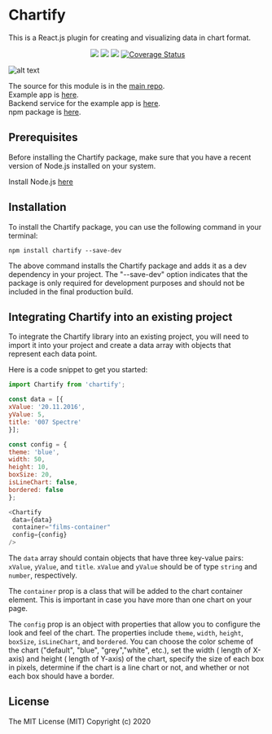 # Chartify

This is a React.js plugin for creating and visualizing data in chart format. 

<p align='center'>
	<a href='https://www.npmjs.com/package/chartify'><img src="https://img.shields.io/npm/v/chartify.svg?style=flat-square" alt=""></a>
	<a href='https://www.npmjs.com/package/chartify'><img src='https://img.shields.io/npm/dm/chartify.svg?style=flat-square' /></a>
	<a href='https://www.npmjs.com/package/chartify'><img src='https://img.shields.io/npm/dt/chartify.svg?style=flat-square' /></a>
	<a href='https://github.com/kis/chartify'><img src='https://img.shields.io/travis/kis/chartify/master.svg?style=flat-square' /></a>
    <a href='https://coveralls.io/github/kis/chartify?branch=master'><img src='https://coveralls.io/repos/github/kis/chartify/badge.svg?branch=master' alt='Coverage Status' /></a>
</p>

![alt text](https://raw.githubusercontent.com/kis/chartify/master/blocks.jpg)

The source for this module is in the [main repo](https://github.com/kis/chartify).  
Example app is [here](https://github.com/kis/chartify/tree/master/example).  
Backend service for the example app is [here](https://github.com/kis/chartify-service).  
npm package is [here](https://www.npmjs.com/package/chartify).


## Prerequisites
Before installing the Chartify package, make sure that you have a recent version of Node.js installed on your system.

Install Node.js [here](https://nodejs.org/en/)



## Installation
To install the Chartify package, you can use the following command in your terminal:

```
npm install chartify --save-dev

```
The above command installs the Chartify package and adds it as a dev dependency in your project. The "--save-dev" option indicates that the package is only required for development purposes and should not be included in the final production build.



## Integrating Chartify into an existing project
To integrate the Chartify library into an existing project, you will need to import it into your project and create a data array with objects that represent each data point.

Here is a code snippet to get you started:
 
```javascript
import Chartify from 'chartify';

const data = [{
xValue: '20.11.2016',
yValue: 5,
title: '007 Spectre'
}];

const config = {
theme: 'blue',
width: 50,
height: 10,
boxSize: 20,
isLineChart: false,
bordered: false
};

<Chartify 
 data={data} 
 container="films-container" 
 config={config} 
/>

```

The `data` array should contain objects that have three key-value pairs: `xValue`, `yValue`, and `title`. `xValue` and `yValue` should be of type `string` and `number`, respectively.

The `container` prop is a class that will be added to the chart container element. This is important in case you have more than one chart on your page.

The `config` prop is an object with properties that allow you to configure the look and feel of the chart. The properties include `theme`, `width`, `height`, `boxSize`, `isLineChart`, and `bordered`. You can choose the color scheme of the chart ("default", "blue", "grey","white", etc.), set the width ( length of X-axis) and height ( length of Y-axis) of the chart, specify the size of each box in pixels, determine if the chart is a line chart or not, and whether or not each box should have a border.



## License

The MIT License (MIT) Copyright (c) 2020

